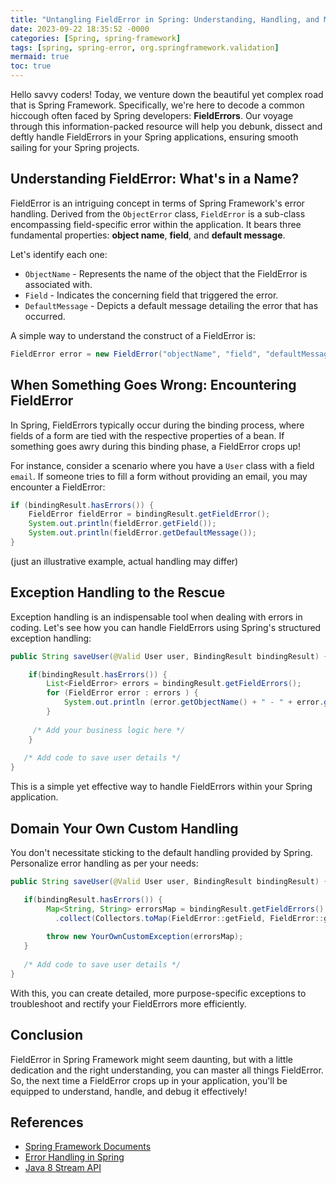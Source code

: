 ```yaml
---
title: "Untangling FieldError in Spring: Understanding, Handling, and Mastering the Exception"
date: 2023-09-22 18:35:52 -0000
categories: [Spring, spring-framework]
tags: [spring, spring-error, org.springframework.validation]
mermaid: true
toc: true
---
```


Hello savvy coders! Today, we venture down the beautiful yet complex road that is Spring Framework. Specifically, we're here to decode a common hiccough often faced by Spring developers: **FieldErrors**. Our voyage through this information-packed resource will help you debunk, dissect and deftly handle FieldErrors in your Spring applications, ensuring smooth sailing for your Spring projects.

## Understanding FieldError: What's in a Name?

FieldError is an intriguing concept in terms of Spring Framework's error handling. Derived from the `ObjectError` class, `FieldError` is a sub-class encompassing field-specific error within the application. It bears three fundamental properties: **object name**, **field**, and **default message**. 

Let's identify each one:

- `ObjectName` - Represents the name of the object that the FieldError is associated with.
- `Field` - Indicates the concerning field that triggered the error.
- `DefaultMessage` - Depicts a default message detailing the error that has occurred.

A simple way to understand the construct of a FieldError is:

```java
FieldError error = new FieldError("objectName", "field", "defaultMessage");
```

## When Something Goes Wrong: Encountering FieldError

In Spring, FieldErrors typically occur during the binding process, where fields of a form are tied with the respective properties of a bean. If something goes awry during this binding phase, a FieldError crops up!

For instance, consider a scenario where you have a `User` class with a field `email`. If someone tries to fill a form without providing an email, you may encounter a FieldError:

```java
if (bindingResult.hasErrors()) {
    FieldError fieldError = bindingResult.getFieldError();
    System.out.println(fieldError.getField());
    System.out.println(fieldError.getDefaultMessage());
}
```
(just an illustrative example, actual handling may differ)

## Exception Handling to the Rescue

Exception handling is an indispensable tool when dealing with errors in coding. Let's see how you can handle FieldErrors using Spring's structured exception handling:

```java
public String saveUser(@Valid User user, BindingResult bindingResult) {

    if(bindingResult.hasErrors()) {
        List<FieldError> errors = bindingResult.getFieldErrors();
        for (FieldError error : errors ) {
            System.out.println (error.getObjectName() + " - " + error.getDefaultMessage());
        }
       
     /* Add your business logic here */
    }
   
   /* Add code to save user details */
}
```
This is a simple yet effective way to handle FieldErrors within your Spring application.

## Domain Your Own Custom Handling

You don't necessitate sticking to the default handling provided by Spring. Personalize error handling as per your needs:

```java
public String saveUser(@Valid User user, BindingResult bindingResult) {

   if(bindingResult.hasErrors()) {
        Map<String, String> errorsMap = bindingResult.getFieldErrors().stream()
          .collect(Collectors.toMap(FieldError::getField, FieldError::getDefaultMessage));
  
        throw new YourOwnCustomException(errorsMap);
   }
   
   /* Add code to save user details */
}
```
With this, you can create detailed, more purpose-specific exceptions to troubleshoot and rectify your FieldErrors more efficiently.

## Conclusion

FieldError in Spring Framework might seem daunting, but with a little dedication and the right understanding, you can master all things FieldError. So, the next time a FieldError crops up in your application, you'll be equipped to understand, handle, and debug it effectively!

## References

- [Spring Framework Documents](https://docs.spring.io/spring-framework/docs/current/reference/html/)
- [Error Handling in Spring](https://spring.io/guides/tutorials/rest/)
- [Java 8 Stream API](https://docs.oracle.com/javase/8/docs/api/java/util/stream/Stream.html)
